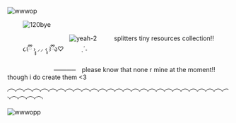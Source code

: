 ![wwwop](https://github.com/user-attachments/assets/19957734-f98e-47ed-a447-76200f46eec4)

     ![120bye](https://github.com/user-attachments/assets/c01b81f6-3d52-4879-b557-bc262f645888)

                    ![yeah-2](https://github.com/user-attachments/assets/62adf461-ead8-4570-945c-e6a162defb9e)      splitters tiny resources collection!!       ૮꒰ྀི ›̥̥̥ ⸝⸝ ‹̥̥ ꒱ྀིა♡       ˎˊ˗
     
               ─────  please know that none r mine  at the moment!! though i do create them <3 

◜ ͡ ◝◜ ͡ ◝◜ ͡ ◝◜ ͡ ◝◜ ͡ ◝◜ ͡ ◝◜ ͡ ◝◜ ͡ ◝◜ ͡ ◝◜ ͡ ◝◜ ͡ ◝◜ ͡ ◝◜ ͡ ◝◜ ͡ ◝◜ ͡ ◝◜ ͡ ◝◜ ͡ ◝◜ ͡ ◝◜ ͡ ◝◜ ͡ ◝◜ ͡ ◝◜ ͡ ◝◜ ͡ ◝◜ ͡ ◝◜ ͡ ◝◜ ͡ ◝◜ ͡ ◝◜ ͡ ◝◜ ͡ ◝◜ ͡ ◝◜ ͡ ◝

![wwwopp](https://github.com/user-attachments/assets/37be74c4-139d-44b3-a7ee-183832beb2f7)



